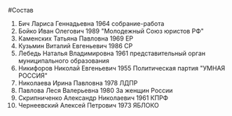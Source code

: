 #Состав
1. Бич Лариса Геннадьевна 1964 собрание-работа
2. Бойко Иван Олегович 1989 \"Молодежный Союз юристов РФ\"
3. Каменских Татьяна Павловна 1969 ЕР
4. Кузьмин Виталий Евгеньевич 1986 СР
5. Лебедь Наталья Владимировна 1961 представительный орган муниципального образования
6. Никифоров Николай Евгеньевич 1955 Политическая партия \"УМНАЯ РОССИЯ\"
7. Николаева Ирина Павловна 1978 ЛДПР
8. Павлова Леся Валерьевна 1980 За женщин России
9. Скрипниченко Александр Николаевич 1961 КПРФ
10. Чернеевский Алексей Петрович 1973 ЯБЛОКО
